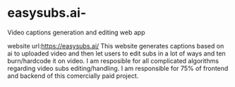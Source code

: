 # easysubs.ai-
Video captions generation and editing web app

website url:https://easysubs.ai/
This website generates captions based on ai to uploaded video and then let users to edit subs in a lot of ways and ten burn/hardcode it on video. I am resposible for all complicated algorithms regarding video subs editing/handling. I am responsible for 75% of frontend and backend of this comercially paid project.

